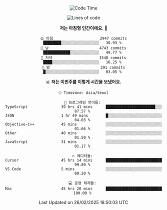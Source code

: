 <div align="center">

<br />

 <!--START_SECTION:waka-->
![Code Time](http://img.shields.io/badge/Code%20Time-4%2C276%20hrs%2050%20mins-blue)

![Lines of code](https://img.shields.io/badge/%EC%A0%80%EB%8A%94%20%EC%97%AC%ED%83%9C%EA%B9%8C%EC%A7%80%20-5.1%20million%20%EC%A4%84%EC%9D%98%20%EC%BD%94%EB%93%9C%EB%A5%BC%20%EC%9E%91%EC%84%B1%ED%96%88%EC%96%B4%EC%9A%94.-blue)

**저는 아침형 인간이에요. 🐤** 

```text
🌞 아침                     2947 commits        ████████░░░░░░░░░░░░░░░░░   30.93 % 
🌆 낮　                     4743 commits        ████████████░░░░░░░░░░░░░   49.77 % 
🌃 저녁                     1548 commits        ████░░░░░░░░░░░░░░░░░░░░░   16.25 % 
🌙 밤　                     291 commits         █░░░░░░░░░░░░░░░░░░░░░░░░   03.05 % 
```


📊 **저는 이번주를 이렇게 시간을 보냈어요.** 

```text
🕑︎ Timezone: Asia/Seoul

💬 프로그래밍 언어들: 
TypeScript               39 hrs 41 mins      ██████████████████████░░░   87.57 % 
JSON                     1 hr 49 mins        █░░░░░░░░░░░░░░░░░░░░░░░░   04.03 % 
Objective-C++            45 mins             ░░░░░░░░░░░░░░░░░░░░░░░░░   01.66 % 
Other                    40 mins             ░░░░░░░░░░░░░░░░░░░░░░░░░   01.50 % 
JavaScript               31 mins             ░░░░░░░░░░░░░░░░░░░░░░░░░   01.17 % 

🔥 에디터들: 
Cursor                   45 hrs 14 mins      █████████████████████████   99.80 % 
VS Code                  5 mins              ░░░░░░░░░░░░░░░░░░░░░░░░░   00.20 % 

💻 운영 체제들: 
Mac                      45 hrs 20 mins      █████████████████████████   100.00 % 
```


 Last Updated on 26/02/2025 18:50:03 UTC
<!--END_SECTION:waka-->

</div>
